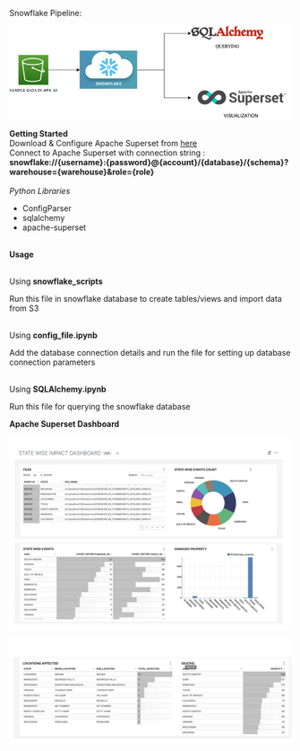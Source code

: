 Snowflake Pipeline:<br/>

![](images/flow.png)



**Getting Started**<br/>
Download & Configure Apache Superset from [here](https://superset.apache.org/docs/installation/installing-superset-from-scratch)<br/>
Connect to Apache Superset with connection string :<br/>
              **snowflake://{username}:{password}@{account}/{database}/{schema}?warehouse={warehouse}&role={role}**<br/><br/>
*Python Libraries*<br/>
- ConfigParser<br/>
- sqlalchemy<br/>
- apache-superset<br/><br/>

**Usage**<br/><br/>

Using **snowflake_scripts**<br/>

Run this file in snowflake database to create tables/views and import data from S3 <br/><br/>

Using **config_file.ipynb** <br/>

Add the database connection details and run the file for setting up database connection parameters<br/><br/>

Using **SQLAlchemy.ipynb**<br/>

Run this file for querying the snowflake database<br/>

**Apache Superset Dashboard**

![](images/F55E5692-8AD0-43A5-964B-A860F0E5E2F0.jpeg)

![](images/1F48ED21-77A1-4960-9923-9B1A45AB33A7_4_5005_c.jpeg)











